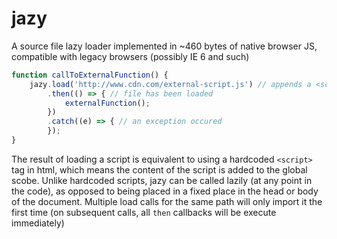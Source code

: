 # jazy

A source file lazy loader implemented in ~460 bytes of native browser JS, compatible with legacy browsers (possibly IE 6 and such)

```javascript
function callToExternalFunction() {
	jazy.load('http://www.cdn.com/external-script.js') // appends a <script> tag to the document
		.then(() => { // file has been loaded
			externalFunction();
		})
		.catch((e) => { // an exception occured
		});
}
```

The result of loading a script is equivalent to using a hardcoded `<script>` tag in html, which means the content of the script is added to the global scobe. Unlike hardcoded scripts, jazy can be called lazily (at any point in the code), as opposed to being placed in a fixed place in the head or body of the document. Multiple load calls for the same path will only import it the first time (on subsequent calls, all `then` callbacks will be execute immediately)